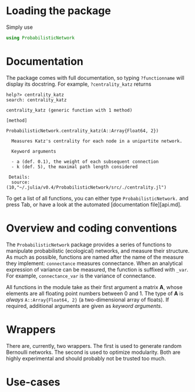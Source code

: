 # Loading the package

Simply use

``` julia
using ProbabilisticNetwork
```

# Documentation

The package comes with full documentation, so typing `?functionname` will
display its docstring. For example, `?centrality_katz` returns

```
help?> centrality_katz
search: centrality_katz

centrality_katz (generic function with 1 method)

[method]

ProbabilisticNetwork.centrality_katz(A::Array{Float64, 2})

  Measures Katz's centrality for each node in a unipartite network.

  Keyword arguments

  - a (def. 0.1), the weight of each subsequent connection
  - k (def. 5), the maximal path length considered

 Details:
  source: (10,"~/.julia/v0.4/ProbabilisticNetwork/src/./centrality.jl")
```

To get a list of all functions, you can either type `ProbabilisticNetwork.` and
press Tab, or have a look at the automated [documentation file][api.md].

# Overview and coding conventions

The `ProbabilisticNetwork` package provides a series of functions to manipulate
probabilistic (ecological) networks, and measure their structure. As much as
possible, functions are named after the name of the measure they implement:
`connectance` measures connectance. When an analytical expression of variance
can be measured, the function is suffixed with `_var`. For example,
`connectance_var` is the variance of connectance.

All functions in the module take as their first argument a matrix **A**, whose
elements are all floating point numbers between 0 and 1. The type of **A** is
*always* `A::Array{Float64, 2}` (a two-dimensional array of floats). If
required, additional arguments are given as *keyword arguments*.

# Wrappers

There are, currently, two wrappers. The first is used to generate random
Bernoulli networks. The second is used to optimize modularity. Both are highly
experimental and should probably not be trusted too much.

# Use-cases
